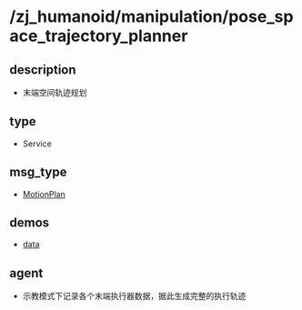# /zj_humanoid/manipulation/pose_space_trajectory_planner

## description
- 末端空间轨迹规划

## type
- Service

## msg_type
- [MotionPlan](../../../../zj_humanoid_types.md#MotionPlan)

## demos
- [data](./data.yaml)

## agent
- 示教模式下记录各个末端执行器数据，据此生成完整的执行轨迹

